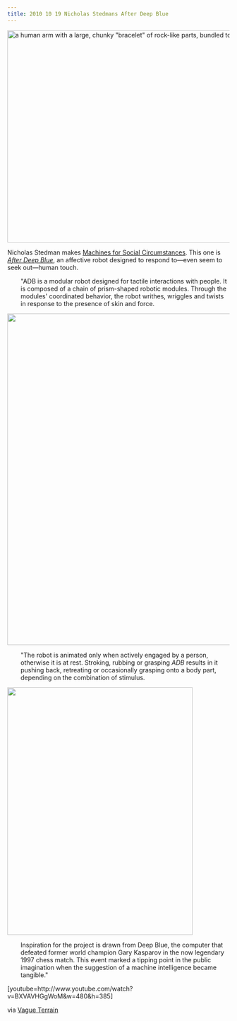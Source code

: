 ```yaml
---
title: 2010 10 19 Nicholas Stedmans After Deep Blue
---
```


<p><a href="http://ablersite.files.wordpress.com/2010/10/adbwitharmsmall2.jpg"><img class="alignnone size-full wp-image-4111" title="ADBwithArmSmall2" src="{{ site.baseurl }}/uploads/adbwitharmsmall2.jpg" alt="a human arm with a large, chunky &quot;bracelet&quot; of rock-like parts, bundled together" width="640" height="480" /></a></p>
<p>Nicholas Stedman makes <a href="http://nickstedman.wordpress.com/">Machines for Social Circumstances</a>. This one is <a href="http://facs-newmedia.finearts.yorku.ca/~nsted/adb2.html"><em>After Deep Blue</em></a>, an affective robot designed to respond to—even seem to seek out—human touch.</p>
<p style="padding-left:30px;">"ADB is a modular robot designed for tactile interactions with people. It is composed of a chain of prism-shaped robotic modules. Through the modules' coordinated behavior, the robot writhes, wriggles and twists in response to the presence of skin and force.</p>
<p><a href="http://ablersite.files.wordpress.com/2010/10/adbwitharmsmall-frontis.jpg"><img class="alignnone size-full wp-image-4112" title="ADBwithArmSmall (Frontis)" src="{{ site.baseurl }}/uploads/adbwitharmsmall-frontis.jpg" alt="" width="563" height="750" /></a></p>
<p style="padding-left:30px;">"The robot is animated only when actively engaged by a person, otherwise it is at rest. Stroking, rubbing or grasping <em>ADB</em> results in it pushing back, retreating or occasionally grasping onto a body part, depending on the combination of stimulus.</p>
<p><a href="http://ablersite.files.wordpress.com/2010/10/adb_white.jpg"><img class="alignnone size-full wp-image-4113" title="ADB_white" src="{{ site.baseurl }}/uploads/adb_white.jpg" alt="" width="420" height="560" /></a></p>
<p style="padding-left:30px;">Inspiration for the project is drawn from Deep Blue, the computer that defeated former world champion Gary Kasparov in the now legendary 1997 chess match. This event marked a tipping point in the public imagination when the suggestion of a machine intelligence became tangible."</p>
<p>[youtube=http://www.youtube.com/watch?v=BXVAVHGgWoM&amp;w=480&amp;h=385]</p>
<p>via <a href="http://vagueterrain.net/journal12/nicholas-stedman">Vague Terrain</a></p>
